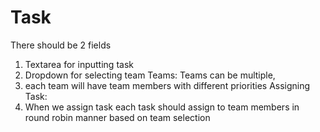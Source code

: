 # Task

There should be 2 fields

1. Textarea for inputting task
2. Dropdown for selecting team Teams: Teams can be multiple,
3. each team will have team members with different priorities Assigning Task:
4. When we assign task each task should assign to team members in round robin manner based on team selection
